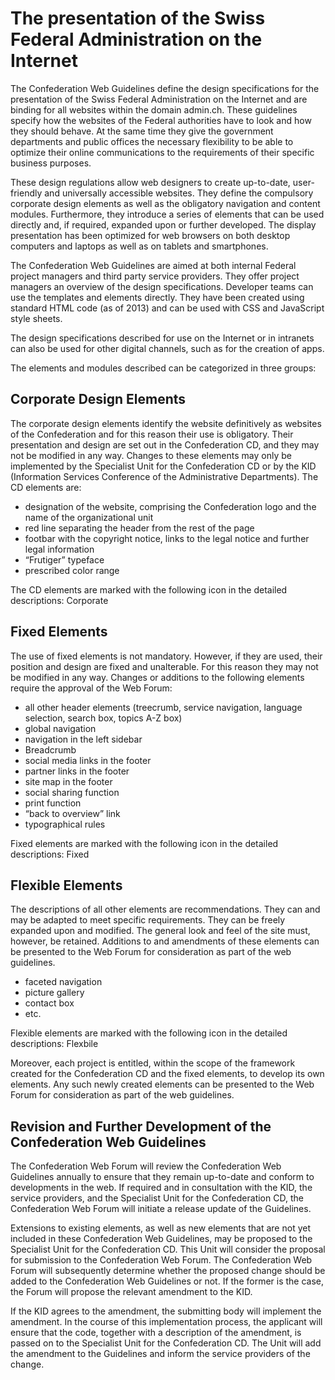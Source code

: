 # The presentation of the Swiss Federal Administration on the Internet

The Confederation Web Guidelines define the design specifications for the presentation of the Swiss Federal Administration on the Internet and are binding for all websites within the domain admin.ch. These guidelines specify how the websites of the Federal authorities have to look and how they should behave. At the same time they give the government departments and public offices the necessary flexibility to be able to optimize their online communications to the requirements of their specific business purposes.

These design regulations allow web designers to create up-to-date, user-friendly and universally accessible websites. They define the compulsory corporate design elements as well as the obligatory navigation and content modules. Furthermore, they introduce a series of elements that can be used directly and, if required, expanded upon or further developed. The display presentation has been optimized for web browsers on both desktop computers and laptops as well as on tablets and smartphones.

The Confederation Web Guidelines are aimed at both internal Federal project managers and third party service providers. They offer project managers an overview of the design specifications. Developer teams can use the templates and elements directly. They have been created using standard HTML code (as of 2013) and can be used with CSS and JavaScript style sheets.

The design specifications described for use on the Internet or in intranets can also be used for other digital channels, such as for the creation of apps.

The elements and modules described can be categorized in three groups:

## Corporate Design Elements

The corporate design elements identify the website definitively as websites of the Confederation and for this reason their use is obligatory. Their presentation and design are set out in the Confederation CD, and they may not be modified in any way. Changes to these elements may only be implemented by the Specialist Unit for the Confederation CD or by the KID (Information Services Conference of the Administrative Departments). The CD elements are:

  - designation of the website, comprising the Confederation logo and the name of the organizational unit
  - red line separating the header from the rest of the page
  - footbar with the copyright notice, links to the legal notice and further legal information
  - “Frutiger” typeface
  - prescribed color range

The CD elements are marked with the following icon in the detailed descriptions: Corporate

## Fixed Elements

The use of fixed elements is not mandatory. However, if they are used, their position and design are fixed and unalterable. For this reason they may not be modified in any way. Changes or additions to the following elements require the approval of the Web Forum:

  - all other header elements (treecrumb, service navigation, language selection, search box, topics A-Z box)
  - global navigation
  - navigation in the left sidebar
  - Breadcrumb
  - social media links in the footer
  - partner links in the footer
  - site map in the footer
  - social sharing function
  - print function
  - “back to overview” link
  - typographical rules

Fixed elements are marked with the following icon in the detailed descriptions: Fixed

##  Flexible Elements

The descriptions of all other elements are recommendations. They can and may be adapted to meet specific requirements. They can be freely expanded upon and modified. The general look and feel of the site must, however, be retained. Additions to and amendments of these elements can be presented to the Web Forum for consideration as part of the web guidelines.

  - faceted navigation
  - picture gallery
  - contact box
  - etc.

Flexible elements are marked with the following icon in the detailed descriptions: Flexbile

Moreover, each project is entitled, within the scope of the framework created for the Confederation CD and the fixed elements, to develop its own elements. Any such newly created elements can be presented to the Web Forum for consideration as part of the web guidelines.


## Revision and Further Development of the Confederation Web Guidelines

The Confederation Web Forum will review the Confederation Web Guidelines annually to ensure that they remain up-to-date and conform to developments in the web. If required and in consultation with the KID, the service providers, and the Specialist Unit for the Confederation CD, the Confederation Web Forum will initiate a release update of the Guidelines.

Extensions to existing elements, as well as new elements that are not yet included in these Confederation Web Guidelines, may be proposed to the Specialist Unit for the Confederation CD. This Unit will consider the proposal for submission to the Confederation Web Forum. The Confederation Web Forum will subsequently determine whether the proposed change should be added to the Confederation Web Guidelines or not. If the former is the case, the Forum will propose the relevant amendment to the KID.

If the KID agrees to the amendment, the submitting body will implement the amendment. In the course of this implementation process, the applicant will ensure that the code, together with a description of the amendment, is passed on to the Specialist Unit for the Confederation CD. The Unit will add the amendment to the Guidelines and inform the service providers of the change.
